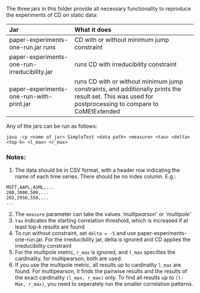 The three jars in this folder provide all necessary functionality to reproduce the experiments of CD on static data:

|Jar|What it does|
|:--|:--|
|paper-experiments-one-run.jar runs| CD with or without minimum jump constraint|
|paper-experiments-one-run-irreducibility.jar| runs CD with irreducibility constraint|
|paper-experiments-one-run-with-print.jar| runs CD with or without minimum jump constraints, and additionally prints the result set. This was used for postprocessing to compare to CoMEtExtended|


Any of the jars can be run as follows:

`java -cp <name of jar> SimpleTest <data path> <measure> <tau> <delta> <top-k> <l_max> <r_max>`

### Notes:

1. The data should be in CSV format, with a header row indicating the name of each time series. There should be no index column. E.g.:

```
MSFT,AAPL,ASML,...
200,3000,500,...
202,2950,550,...
...
```

2. The `measure` parameter can take the values _'multipearson'_ or _'multipole'_
3. `tau` indicates the starting correlation threshold, which is increased if at least top-k results are found
4. To run without constraint, set `delta = -5` and use paper-experiments-one-run.jar. For the irreducibility jar, delta is ignored and CD applies the irreducibility constraint
5. For the multipole metric, `r_max` is ignored, and `l_max` specifies the cardinality. for multipearson, both are used. 
6. If you use the multipole metric, all results up to cardinality `l_max` are found. For multipearson, it finds the pairwise results and the results of the exact cardinality `(l_max, r_max)` only. To find all results up to `(l-Max, r_max)`, you need to seperately run the smaller correlation patterns.
